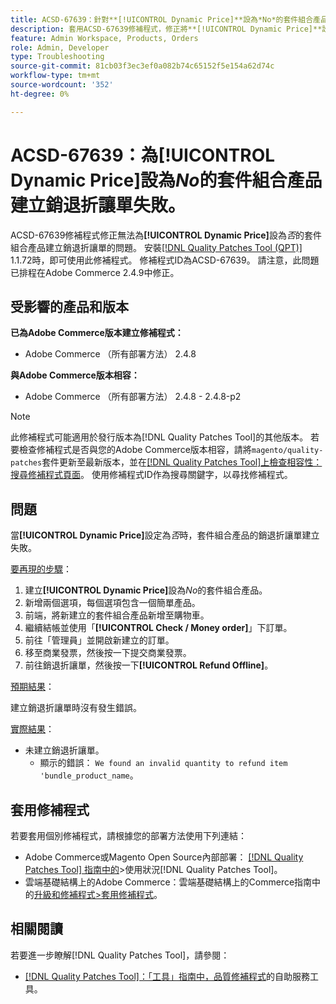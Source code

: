 ```yaml
---
title: ACSD-67639：針對**[!UICONTROL Dynamic Price]**設為*No*的套件組合產品，建立銷退折讓單失敗。
description: 套用ACSD-67639修補程式，修正將**[!UICONTROL Dynamic Price]**設為*No*的套件組合產品之銷退折讓單建立失敗的Adobe Commerce問題。 套用修正程式後，會順利建立銷退折讓單，而不會發生錯誤。
feature: Admin Workspace, Products, Orders
role: Admin, Developer
type: Troubleshooting
source-git-commit: 81cb03f3ec3ef0a082b74c65152f5e154a62d74c
workflow-type: tm+mt
source-wordcount: '352'
ht-degree: 0%

---
```



# ACSD-67639：為&#x200B;**[!UICONTROL Dynamic Price]**&#x200B;設為&#x200B;*No*&#x200B;的套件組合產品建立銷退折讓單失敗。

ACSD-67639修補程式修正無法為&#x200B;**[!UICONTROL Dynamic Price]**&#x200B;設為&#x200B;*否*&#x200B;的套件組合產品建立銷退折讓單的問題。 安裝[[!DNL Quality Patches Tool (QPT)]](/help/tools/quality-patches-tool/quality-patches-tool-to-self-serve-quality-patches.md) 1.1.72時，即可使用此修補程式。 修補程式ID為ACSD-67639。 請注意，此問題已排程在Adobe Commerce 2.4.9中修正。

## 受影響的產品和版本

**已為Adobe Commerce版本建立修補程式：**

* Adobe Commerce （所有部署方法） 2.4.8

**與Adobe Commerce版本相容：**

* Adobe Commerce （所有部署方法） 2.4.8 - 2.4.8-p2

>[!NOTE]
>
>此修補程式可能適用於發行版本為[!DNL Quality Patches Tool]的其他版本。 若要檢查修補程式是否與您的Adobe Commerce版本相容，請將`magento/quality-patches`套件更新至最新版本，並在[[!DNL Quality Patches Tool]上檢查相容性：搜尋修補程式頁面](https://experienceleague.adobe.com/tools/commerce-quality-patches/index.html)。 使用修補程式ID作為搜尋關鍵字，以尋找修補程式。

## 問題

當&#x200B;**[!UICONTROL Dynamic Price]**&#x200B;設定為&#x200B;*否*&#x200B;時，套件組合產品的銷退折讓單建立失敗。

<u>要再現的步驟</u>：

1. 建立&#x200B;**[!UICONTROL Dynamic Price]**&#x200B;設為&#x200B;*No*&#x200B;的套件組合產品。
1. 新增兩個選項，每個選項包含一個簡單產品。
1. 前端，將新建立的套件組合產品新增至購物車。
1. 繼續結帳並使用「**[!UICONTROL Check / Money order]**」下訂單。
1. 前往「管理員」並開啟新建立的訂單。
1. 移至商業發票，然後按一下提交商業發票。
1. 前往銷退折讓單，然後按一下&#x200B;**[!UICONTROL Refund Offline]**。

<u>預期結果</u>：

建立銷退折讓單時沒有發生錯誤。

<u>實際結果</u>：

* 未建立銷退折讓單。
   * 顯示的錯誤： `We found an invalid quantity to refund item 'bundle_product_name`。

## 套用修補程式

若要套用個別修補程式，請根據您的部署方法使用下列連結：

* Adobe Commerce或Magento Open Source內部部署： [[!DNL Quality Patches Tool] 指南中的](/help/tools/quality-patches-tool/usage.md)>使用狀況[!DNL Quality Patches Tool]。
* 雲端基礎結構上的Adobe Commerce：雲端基礎結構上的Commerce指南中的[升級和修補程式>套用修補程式](https://experienceleague.adobe.com/docs/commerce-cloud-service/user-guide/develop/upgrade/apply-patches.html)。

## 相關閱讀

若要進一步瞭解[!DNL Quality Patches Tool]，請參閱：

* [[!DNL Quality Patches Tool]：「工具」指南中，品質修補程式](/help/tools/quality-patches-tool/quality-patches-tool-to-self-serve-quality-patches.md)的自助服務工具。
